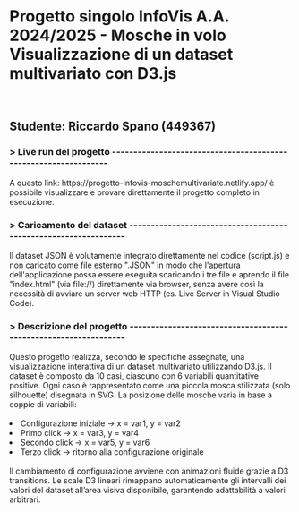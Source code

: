 <b><h1>Progetto singolo InfoVis A.A. 2024/2025 - Mosche in volo<br>
Visualizzazione di un dataset multivariato con D3.js </b></h1><br>
<h2>Studente: Riccardo Spano (449367)</h2>
<h3> > Live run del progetto ----------------------------------------------------------------</h3>
A questo link: https://progetto-infovis-moschemultivariate.netlify.app/ è possibile visualizzare e provare direttamente il progetto completo in esecuzione.

<h3> > Caricamento del dataset ----------------------------------------------------------------</h3>
Il dataset JSON è volutamente integrato direttamente nel codice (script.js) e non caricato come file esterno ".JSON" in modo che l'apertura dell'applicazione possa essere eseguita scaricando i tre file e aprendo il file "index.html" (via file://) direttamente via browser, senza avere così la necessità di avviare un server web HTTP (es. Live Server in Visual Studio Code).

<h3> > Descrizione del progetto ----------------------------------------------------------------</h3>
Questo progetto realizza, secondo le specifiche assegnate, una visualizzazione interattiva di un dataset multivariato utilizzando D3.js. Il dataset è composto da 10 casi, ciascuno con 6 variabili quantitative positive.
Ogni caso è rappresentato come una piccola mosca stilizzata (solo silhouette) disegnata in SVG. La posizione delle mosche varia in base a coppie di variabili:
<br><br>

  <li>Configurazione iniziale → x = var1, y = var2</li>
  <li>Primo click → x = var3, y = var4</li>
  <li>Secondo click → x = var5, y = var6</li>
  <li>Terzo click → ritorno alla configurazione originale</li>
<br>
Il cambiamento di configurazione avviene con animazioni fluide grazie a D3 transitions. Le scale D3 lineari rimappano automaticamente gli intervalli dei valori del dataset all’area visiva disponibile, garantendo adattabilità a valori arbitrari.



